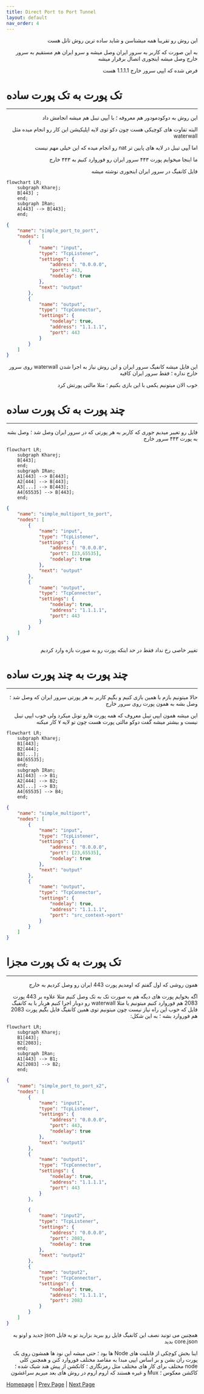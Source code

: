 ```yaml
---
title: Direct Port to Port Tunnel
layout: default
nav_order: 4
---
```


<p dir="rtl">
این روش رو تقریبا همه میشناسن و شاید ساده ترین روش تانل هست 
</p>

<p dir="rtl">
به این صورت که کاربر به سرور ایران وصل میشه و سرو ایران هم مستقیم به سرور خارج وصل میشه اینجوری اتصال برقرار میشه
</p>

<p dir="rtl">
فرض شده که ایپی سرور خارج 1.1.1.1 هست
</p>

# تک پورت به تک پورت ساده

* * *

<p dir="rtl">
این روش به دوکودمودور هم معروفه ؛ با آیپی تیبل هم میشه انجامش داد
</p>

<p dir="rtl">
 البته تفاوت های کوچیکی هست چون دکو توی لایه اپلیکیشن این کار رو انجام میده مثل waterwall
</p>

<p dir="rtl">
اما آیپی تیبل در لایه های پایین تر nat رو انجام میده
که این خیلی مهم نیست
</p>

<p dir="rtl">
ما اینجا میخوایم پورت ۴۴۳ سرور ایران رو فوروارد کنیم به ۴۴۳ خارج
</p>

<p dir="rtl">
فایل کانفیگ در سرور ایران اینجوری نوشته میشه
</p>

```mermaid
flowchart LR;
    subgraph Kharej;
    B[443] ;
    end;
    subgraph IRan;
    A[443] --> B[443];
    end;
```

```json
{
    "name": "simple_port_to_port",
    "nodes": [
        {
            "name": "input",
            "type": "TcpListener",
            "settings": {
                "address": "0.0.0.0",
                "port": 443,
                "nodelay": true
            },
            "next": "output"
        },
        {
            "name": "output",
            "type": "TcpConnector",
            "settings": {
                "nodelay": true,
                "address": "1.1.1.1",
                "port": 443
            }
        }
    ]
}
```





<p dir="rtl">
این فایل میشه کانفیگ سرور ایران و این روش نیاز به اجرا شدن waterwall روی سرور خارج نداره ؛ فقط سرور ایران کافیه
</p>


<p dir="rtl">
خوب الان میتونیم یکمی با این بازی بکنیم ؛ مثلا مالتی پورتش کرد
</p>


# چند پورت به تک پورت ساده

* * *


<p dir="rtl">
فایل رو تغییر میدیم جوری که کاربر به هر پورتی که در سرور ایران وصل شد ؛ وصل بشه به پورت ۴۴۳ سرور خارج
</p>


```mermaid
flowchart LR;
    subgraph Kharej;
    B[443];
    end;
    subgraph IRan;
    A1[443] --> B[443];
    A2[444] --> B[443];
    A3[...] --> B[443];
    A4[65535] --> B[443];
    end;
```


```json
{
    "name": "simple_multiport_to_port",
    "nodes": [
        {
            "name": "input",
            "type": "TcpListener",
            "settings": {
                "address": "0.0.0.0",
                "port": [23,65535],
                "nodelay": true
            },
            "next": "output"
        },
        {
            "name": "output",
            "type": "TcpConnector",
            "settings": {
                "nodelay": true,
                "address": "1.1.1.1",
                "port": 443
            }
        }
    ]
}
```

<p dir="rtl">
تغییر خاصی رخ نداد فقط در حد اینکه پورت رو به صورت بازه وارد کردیم
</p>


# چند پورت به چند پورت ساده

* * *

<p dir="rtl">
حالا میتونیم بازم با همین بازی کنیم و بگیم کاربر به هر پورتی سرور ایران که وصل شد ؛ وصل بشه به همون پورت روی سرور خارج
</p>

<p dir="rtl">
 این میشه همون ایپی تیبل معروف که همه پورت هارو تونل میکرد ولی خوب ایپی تیبل نیست و بیشتر میشه گفت دوکو مالتی پورت هست چون تو لایه ۷ کار میکنه
</p>

```mermaid
flowchart LR;
    subgraph Kharej;
    B1[443];
    B2[444];
    B3[...];
    B4[65535];
    end;
    subgraph IRan;
    A1[443] --> B1;
    A2[444] --> B2;
    A3[...] --> B3;
    A4[65535] --> B4;
    end;
```


```json
{
    "name": "simple_multiport",
    "nodes": [
        {
            "name": "input",
            "type": "TcpListener",
            "settings": {
                "address": "0.0.0.0",
                "port": [23,65535],
                "nodelay": true
            },
            "next": "output"
        },
        {
            "name": "output",
            "type": "TcpConnector",
            "settings": {
                "nodelay": true,
                "address": "1.1.1.1",
                "port": "src_context->port"
            }
        }
    ]
}
```


# تک پورت به تک پورت مجزا

* * *

<p dir="rtl">
همون روشی که اول گفتم که اومدیم پورت 443 ایران رو وصل کردیم به خارج
</p>

<p dir="rtl">
اگه بخوایم پورت های دیگه هم به صورت تک به تک وصل کنیم مثلا علاوه بر 443 پورت 2083 هم فوروارد کنیم
میتونیم یا مثلا waterwall رو دوبار اجرا کنیم هربار با یه کانفیگ فایل که خوب این راه نیاز نیست چون 
میتونیم توی همین کانفیگ فایل بگیم پورت 2083 هم فوروارد بشه ؛ به این شکل:
</p>


```mermaid
flowchart LR;
    subgraph Kharej;
    B1[443];
    B2[2083];
    end;
    subgraph IRan;
    A1[443] --> B1;
    A2[2083] --> B2;
    end;
```

```json
{
    "name": "simple_port_to_port_x2",
    "nodes": [
        {
            "name": "input1",
            "type": "TcpListener",
            "settings": {
                "address": "0.0.0.0",
                "port": 443,
                "nodelay": true
            },
            "next": "output1"
        },
        {
            "name": "output1",
            "type": "TcpConnector",
            "settings": {
                "nodelay": true,
                "address": "1.1.1.1",
                "port": 443
            }
        },

        {
            "name": "input2",
            "type": "TcpListener",
            "settings": {
                "address": "0.0.0.0",
                "port": 2083,
                "nodelay": true
            },
            "next": "output2"
        },
        {
            "name": "output2",
            "type": "TcpConnector",
            "settings": {
                "nodelay": true,
                "address": "1.1.1.1",
                "port": 2083
            }
        }
    ]
}
```
<p dir="rtl">
همچنین
می تونید نصف این کانفیگ فایل رو ببرید بزارید تو یه فایل json جدید و اونو به core.json بدید
</p>



<p dir="rtl">
اینا بخش کوچکی از قابلیت های Node ها بود ؛ حتی میشه این نود ها همشون روی یک پورت ران بشن و بر اساس ایپی مبدا به مقاصد مختلف فوروارد کنن  
و همچنین کلی node مختلف برای کار های مختلف مثل رمزنگاری ؛ کانکشن از پیش هند شیک شده ؛ کاکشن معکوس ؛ Mux و غیره هستند که اروم اروم در روش های بعد میریم سراغشون
</p>


[Homepage](.) | [Prev Page](file-config.json) | [Next Page](Tls-Tunnel)
